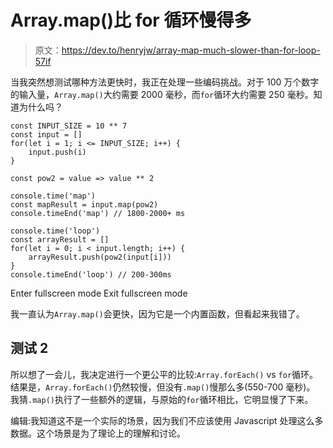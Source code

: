 # Array.map()比 for 循环慢得多

> 原文：<https://dev.to/henryjw/array-map-much-slower-than-for-loop-57if>

当我突然想测试哪种方法更快时，我正在处理一些编码挑战。对于 100 万个数字的输入量，`Array.map()`大约需要 2000 毫秒，而`for`循环大约需要 250 毫秒。知道为什么吗？

```
const INPUT_SIZE = 10 ** 7
const input = []
for(let i = 1; i <= INPUT_SIZE; i++) {
    input.push(i)
}

const pow2 = value => value ** 2

console.time('map')
const mapResult = input.map(pow2)
console.timeEnd('map') // 1800-2000+ ms

console.time('loop')
const arrayResult = []
for(let i = 0; i < input.length; i++) {
    arrayResult.push(pow2(input[i]))
}
console.timeEnd('loop') // 200-300ms 
```

Enter fullscreen mode Exit fullscreen mode

我一直认为`Array.map()`会更快，因为它是一个内置函数，但看起来我错了。

## 测试 2

所以想了一会儿，我决定进行一个更公平的比较:`Array.forEach()` vs `for`循环。结果是，`Array.forEach()`仍然较慢，但没有`.map()`慢那么多(550-700 毫秒)。
我猜`.map()`执行了一些额外的逻辑，与原始的`for`循环相比，它明显慢了下来。

编辑:我知道这不是一个实际的场景，因为我们不应该使用 Javascript 处理这么多数据。这个场景是为了理论上的理解和讨论。